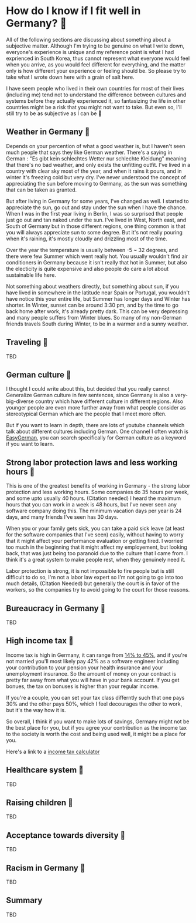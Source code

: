 # How do I know if I fit well in Germany? :thinking:

All of the following sections are discussing about something about a subjective matter. Although I'm trying to be genuine on what I write down, everyone's experience is unique and my reference point is what I had exprienced in South Korea, thus cannot represent what everyone would feel when you arrive, as you would feel different for everything, and the matter only is how different your experience or feeling should be. So please try to take what I wrote down here with a grain of salt here. 

I have seem people who lived in their own countries for most of their lives (including me) tend not to understand the difference between cultures and systems before they actually experienced it, so fantasizing the life in other countries might be a risk that you might not want to take. But even so, I'll still try to be as subjective as I can be 🙂

## Weather in Germany :thinking:

Depends on your percention of what a good weather is, but I haven't seen much people that says they like German weather. There's a saying in German : "Es gibt kein schlechtes Wetter nur schlechte Kleidung" meaning that there's no bad weather, and only exists the unfitting outfit. I've lived in a country with clear sky most of the year, and when it rains it pours, and in winter it's freezing cold but very dry. I've never understood the concept of appreciating the sun before moving to Germany, as the sun was something that can be taken as granted. 

But after living in Germany for some years, I've changed as well. I started to appreciate the sun, go out and stay under the sun when I have the chance. When I was in the first year living in Berlin, I was so surprised that people just go out and tan naked under the sun. I've lived in West, North east, and South of Germany but in those different regions, one thing common is that you will always appreciate sun to some degree. But it's not really pouring when it's raining, it's mostly cloudly and drizzling most of the time. 

Over the year the temperature is usually between -5 ~ 32 degrees, and there were few Summer which went really hot. You usually wouldn't find air conditioners in Germany because it isn't really that hot in Summer, but also the electicity is quite expensive and also people do care a lot about sustainable life here.

Not something about weathers directly, but something about sun, if you have lived in somewhere in the latitude near Spain or Portugal, you wouldn't have notice this your entire life, but Summer has longer days and Winter has shorter. In Winter, sunset can be around 3:30 pm, and by the time to go back home after work, it's already pretty dark. This can be very depressing and many people suffers from Winter blues. So many of my non-German friends travels South during Winter, to be in a warmer and a sunny weather.

## Traveling :thinking:

TBD

## German culture :thinking:

I thought I could write about this, but decided that you really cannot Generalize German culture in few sentences, since Germany is also a very-big-diverse country which have different culture in different regions. Also younger people are even more further away from what people consider as stereotypical German which are the people that I meet more often.

But if you want to learn in depth, there are lots of youtube channels which talk about different cultures including German. One channel I often watch is [EasyGerman](https://www.youtube.com/@EasyGerman), you can search specifically for German culture as a keyword if you want to learn.

## Strong labor protection laws and less working hours :thinking:

This is one of the greatest benefits of working in Germany - the strong labor protection and less working hours. Some companies do 35 hours per week, and some upto usually 40 hours. (Citation needed) I heard the maximum hours that you can work in a week is 48 hours, but I've never seen any software company doing this. The minimum vacation days per year is 24 days, and many friends I've seen has 30 days. 
 
When you or your family gets sick, you can take a paid sick leave (at least for the software companies that I've seen) easily, without having to worry that it might affect your performance evaluation or getting fired. I worried too much in the beginning that it might affect my employement, but looking back, that was just being too paranoid due to the culture that I came from. I think it's a great system to make people rest, when they genuinely need it. 

Labor protection is strong, it is not impossible to fire people but is still difficult to do so, I'm not a labor law expert so I'm not going to go into too much details, (Citation Needed) but generally the court is in favor of the workers, so the companies try to avoid going to the court for those reasons.

## Bureaucracy in Germany :thinking:

TBD

## High income tax :thinking:

Income tax is high in Germany, it can range from [14% to 45%](https://www.iamexpat.de/expat-info/taxation/german-tax-system), and if you're not married you'll most likely pay 42% as a software engineer including your contribution to your pension your health insurance and your unemployment insurance. So the amount of money on your contract is pretty far away from what you will have in your bank account. If you get bonues, the tax on bonuses is higher than your regular income.

If you're a couple, you can set your tax class differntly such that one pays 30% and the other pays 50%, which I feel decourages the other to work, but it's the way how it is. 

So overall, I think if you want to make lots of savings, Germany might not be the best place for you, but if you agree your contribution as the income tax to the society is worth the cost and being used well, it might be a place for you.

Here's a link to a [income tax calculator](https://www.brutto-netto-rechner.info/gehalt/gross_net_calculator_germany.php)

## Healthcare system :thinking:

TBD

## Raising children :thinking:

TBD

## Acceptance towards diversity :thinking:

TBD

## Racism in Germany :thinking:

TBD

## Summary

TBD
